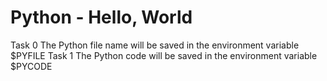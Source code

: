 # Python - Hello, World
Task 0 The Python file name will be saved in the environment variable $PYFILE
Task 1 The Python code will be saved in the environment variable $PYCODE
